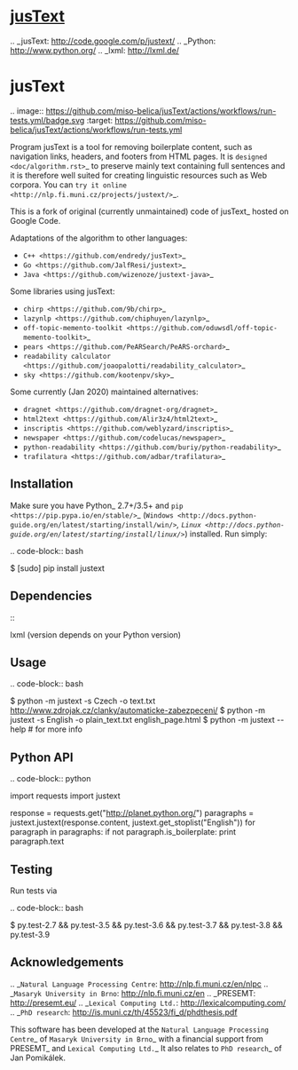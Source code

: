 # [jusText](https://github.com/miso-belica/jusText)

.. _jusText: http://code.google.com/p/justext/
.. _Python: http://www.python.org/
.. _lxml: http://lxml.de/

jusText
=======
.. image:: https://github.com/miso-belica/jusText/actions/workflows/run-tests.yml/badge.svg
  :target: https://github.com/miso-belica/jusText/actions/workflows/run-tests.yml

Program jusText is a tool for removing boilerplate content, such as navigation
links, headers, and footers from HTML pages. It is
`designed <doc/algorithm.rst>`_ to preserve
mainly text containing full sentences and it is therefore well suited for
creating linguistic resources such as Web corpora. You can
`try it online <http://nlp.fi.muni.cz/projects/justext/>`_.

This is a fork of original (currently unmaintained) code of jusText_ hosted
on Google Code.


Adaptations of the algorithm to other languages:

- `C++ <https://github.com/endredy/jusText>`_
- `Go <https://github.com/JalfResi/justext>`_
- `Java <https://github.com/wizenoze/justext-java>`_


Some libraries using jusText:

- `chirp <https://github.com/9b/chirp>`_
- `lazynlp <https://github.com/chiphuyen/lazynlp>`_
- `off-topic-memento-toolkit <https://github.com/oduwsdl/off-topic-memento-toolkit>`_
- `pears <https://github.com/PeARSearch/PeARS-orchard>`_
- `readability calculator <https://github.com/joaopalotti/readability_calculator>`_
- `sky <https://github.com/kootenpv/sky>`_


Some currently (Jan 2020) maintained alternatives:

- `dragnet <https://github.com/dragnet-org/dragnet>`_
- `html2text <https://github.com/Alir3z4/html2text>`_
- `inscriptis <https://github.com/weblyzard/inscriptis>`_
- `newspaper <https://github.com/codelucas/newspaper>`_
- `python-readability <https://github.com/buriy/python-readability>`_
- `trafilatura <https://github.com/adbar/trafilatura>`_


Installation
------------
Make sure you have Python_ 2.7+/3.5+ and `pip <https://pip.pypa.io/en/stable/>`_
(`Windows <http://docs.python-guide.org/en/latest/starting/install/win/>`_,
`Linux <http://docs.python-guide.org/en/latest/starting/install/linux/>`_) installed.
Run simply:

.. code-block:: bash

  $ [sudo] pip install justext


Dependencies
------------
::

  lxml (version depends on your Python version)


Usage
-----
.. code-block:: bash

  $ python -m justext -s Czech -o text.txt http://www.zdrojak.cz/clanky/automaticke-zabezpeceni/
  $ python -m justext -s English -o plain_text.txt english_page.html
  $ python -m justext --help # for more info


Python API
----------
.. code-block:: python

  import requests
  import justext

  response = requests.get("http://planet.python.org/")
  paragraphs = justext.justext(response.content, justext.get_stoplist("English"))
  for paragraph in paragraphs:
    if not paragraph.is_boilerplate:
      print paragraph.text


Testing
-------
Run tests via

.. code-block:: bash

  $ py.test-2.7 && py.test-3.5 && py.test-3.6 && py.test-3.7 && py.test-3.8 && py.test-3.9


Acknowledgements
----------------
.. _`Natural Language Processing Centre`: http://nlp.fi.muni.cz/en/nlpc
.. _`Masaryk University in Brno`: http://nlp.fi.muni.cz/en
.. _PRESEMT: http://presemt.eu/
.. _`Lexical Computing Ltd.`: http://lexicalcomputing.com/
.. _`PhD research`: http://is.muni.cz/th/45523/fi_d/phdthesis.pdf

This software has been developed at the `Natural Language Processing Centre`_ of
`Masaryk University in Brno`_ with a financial support from PRESEMT_ and
`Lexical Computing Ltd.`_ It also relates to `PhD research`_ of Jan Pomikálek.
